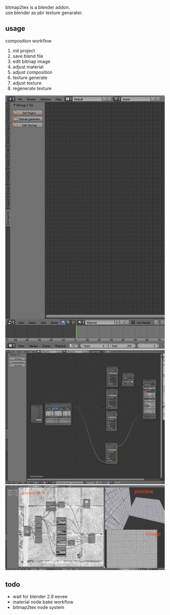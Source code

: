 bitmap2tex is a blender addon.  
use blender as pbr texture genarater.

## usage
composition workflow
1. init project
2. save blend file
3. edit bitmap image
4. adjust material
5. adjust composition
6. texture generate
7. adjust texture
8. regenerate texture

![](./docs/init.jpg)
![](./docs/mat.jpg)
![](./docs/texgen.jpg)

## todo
- wait for blender 2.8 eevee
- material node bake workflow
- bitmap2tex node system
